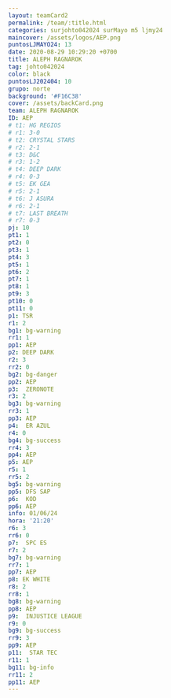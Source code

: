 ```yaml
---
layout: teamCard2
permalink: /team/:title.html
categories: surjohto042024 surMayo m5 ljmy24
maincover: /assets/logos/AEP.png
puntosLJMAYO24: 13
date: 2020-08-29 10:29:20 +0700
title: ALEPH RAGNAROK
tag: johto042024
color: black
puntosLJ202404: 10
grupo: norte
background: '#F16C38'
cover: /assets/backCard.png
team: ALEPH RAGNAROK
ID: AEP
# t1: HG REGIOS
# r1: 3-0
# t2: CRYSTAL STARS
# r2: 2-1
# t3: D&C
# r3: 1-2
# t4: DEEP DARK
# r4: 0-3
# t5: EK GEA
# r5: 2-1
# t6: J ASURA
# r6: 2-1
# t7: LAST BREATH
# r7: 0-3
pj: 10
pt1: 1
pt2: 0
pt3: 1
pt4: 3
pt5: 1
pt6: 2
pt7: 1
pt8: 1
pt9: 3
pt10: 0
pt11: 0
p1: TSR
r1: 2
bg1: bg-warning
rr1: 1
pp1: AEP
p2: DEEP DARK
r2: 3
rr2: 0
bg2: bg-danger
pp2: AEP
p3:  ZERONOTE
r3: 2
bg3: bg-warning
rr3: 1
pp3: AEP
p4:  ER AZUL
r4: 0
bg4: bg-success
rr4: 3
pp4: AEP
p5: AEP
r5: 1
rr5: 2
bg5: bg-warning
pp5: DFS SAP
p6:  KOD
pp6: AEP
info: 01/06/24
hora: '21:20'
r6: 3
rr6: 0
p7:  SPC ES
r7: 2
bg7: bg-warning
rr7: 1
pp7: AEP
p8: EK WHITE
r8: 2
rr8: 1
bg8: bg-warning
pp8: AEP
p9:  INJUSTICE LEAGUE
r9: 0
bg9: bg-success
rr9: 3
pp9: AEP
p11:  STAR TEC
r11: 1
bg11: bg-info
rr11: 2
pp11: AEP
---
```



